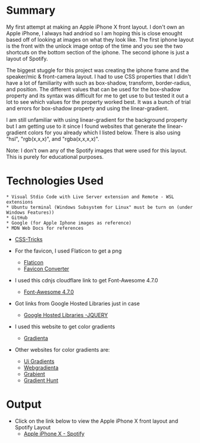 # Summary
My first attempt at making an Apple iPhone X front layout. I don't own an Apple iPhone, I always had andriod so I am hoping this is close enought based off of looking at images on what they look like. The first iphone layout is the front with the unlock image ontop of the time and you see the two shortcuts on the bottom section of the iphone. The second iphone is just a layout of Spotify.

The biggest stuggle for this project was creating the iphone frame and the speaker/mic & front-camera layout. I had to use CSS properties that I didn't have a lot of familiarity with such as box-shadow, transform, border-radius, and position. The different values that can be used for the box-shadow property and its syntax was difficult for me to get use to but tested it out a lot to see which values for the property worked best. It was a bunch of trial and errors for box-shadow property and using the linear-gradient.

I am still unfamiliar with using linear-gradient for the background property but I am getting use to it since I found websites that generate the linear-gradient colors for you already which I listed below. There is also using "hsl", "rgb(x,x,x)", and "rgba(x,x,x,x)".

Note: I don't own any of the Spotify images that were used for this layout. This is purely for educational purposes.

# Technologies Used
    * Visual Stdio Code with Live Server extension and Remote - WSL extensions
    * Ubuntu terminal (Windows Subsystem for Linux" must be turn on (under Windows Features))
    * GitHub
    * Google (for Apple Iphone images as reference)
    * MDN Web Docs for references
* [CSS-Tricks](https://css-tricks.com/)

* For the favicon, I used Flaticon to get a png
    * [Flaticon](https://www.flaticon.com/)
    * [Favicon Converter]()


* I used this cdnjs cloudflare link to get Font-Awesome 4.7.0
    * [Font-Awesome 4.7.0](https://cdnjs.com/libraries/font-awesome/4.7.0)

* Got links from Google Hosted Libraries just in case
    * [Google Hosted Libraries -JQUERY](https://developers.google.com/speed/libraries#jquery)

* I used this website to get color gradients
    * [Gradienta](https://gradienta.io/)

* Other websites for color gradients are:
    * [Ui Gradients](https://uigradients.com/)
    * [Webgradienta](https://webgradients.com/)
    * [Grabient](https://www.grabient.com/)
    * [Gradient Hunt](https://gradienthunt.com/)


# Output

* Click on the link below to view the Apple iPhone X front layout and Spotify Layout
    * [Apple iPhone X - Spotify](https://jennym0715.github.io/iPhoneX_Spotify.github.io/)